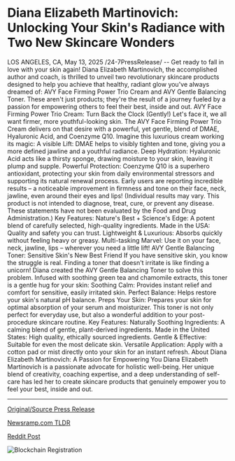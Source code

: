 # Diana Elizabeth Martinovich: Unlocking Your Skin's Radiance with Two New Skincare Wonders

LOS ANGELES, CA, May 13, 2025 /24-7PressRelease/ -- Get ready to fall in love with your skin again! Diana Elizabeth Martinovich, the accomplished author and coach, is thrilled to unveil two revolutionary skincare products designed to help you achieve that healthy, radiant glow you've always dreamed of: AVY Face Firming Power Trio Cream and AVY Gentle Balancing Toner. These aren't just products; they're the result of a journey fueled by a passion for empowering others to feel their best, inside and out.  AVY Face Firming Power Trio Cream: Turn Back the Clock (Gently!)  Let's face it, we all want firmer, more youthful-looking skin. The AVY Face Firming Power Trio Cream delivers on that desire with a powerful, yet gentle, blend of DMAE, Hyaluronic Acid, and Coenzyme Q10. Imagine this luxurious cream working its magic:  A visible Lift: DMAE helps to visibly tighten and tone, giving you a more defined jawline and a youthful radiance. Deep Hydration: Hyaluronic Acid acts like a thirsty sponge, drawing moisture to your skin, leaving it plump and supple. Powerful Protection: Coenzyme Q10 is a superhero antioxidant, protecting your skin from daily environmental stressors and supporting its natural renewal process.  Early users are reporting incredible results – a noticeable improvement in firmness and tone on their face, neck, jawline, even around their eyes and lips! (Individual results may vary. This product is not intended to diagnose, treat, cure, or prevent any disease. These statements have not been evaluated by the Food and Drug Administration.)  Key Features:  Nature's Best + Science's Edge: A potent blend of carefully selected, high-quality ingredients. Made in the USA: Quality and safety you can trust. Lightweight & Luxurious: Absorbs quickly without feeling heavy or greasy. Multi-tasking Marvel: Use it on your face, neck, jawline, lips – wherever you need a little lift! AVY Gentle Balancing Toner: Sensitive Skin's New Best Friend  If you have sensitive skin, you know the struggle is real. Finding a toner that doesn't irritate is like finding a unicorn! Diana created the AVY Gentle Balancing Toner to solve this problem. Infused with soothing green tea and chamomile extracts, this toner is a gentle hug for your skin:  Soothing Calm: Provides instant relief and comfort for sensitive, easily irritated skin. Perfect Balance: Helps restore your skin's natural pH balance. Preps Your Skin: Prepares your skin for optimal absorption of your serum and moisturizer. This toner is not only perfect for everyday use, but also a wonderful addition to your post-procedure skincare routine.  Key Features:  Naturally Soothing Ingredients: A calming blend of gentle, plant-derived ingredients. Made in the United States: High quality, ethically sourced ingredients. Gentle & Effective: Suitable for even the most delicate skin. Versatile Application: Apply with a cotton pad or mist directly onto your skin for an instant refresh.  About Diana Elizabeth Martinovich: A Passion for Empowering You  Diana Elizabeth Martinovich is a passionate advocate for holistic well-being. Her unique blend of creativity, coaching expertise, and a deep understanding of self-care has led her to create skincare products that genuinely empower you to feel your best, inside and out. 

---

[Original/Source Press Release](https://www.24-7pressrelease.com/press-release/522742/diana-elizabeth-martinovich-unlocking-your-skins-radiance-with-two-new-skincare-wonders)
                    

[Newsramp.com TLDR](https://newsramp.com/curated-news/discover-diana-elizabeth-martinovich-s-revolutionary-skincare-products/bd1a09d6757df345ddd4dfa007462b72) 

 



[Reddit Post](https://www.reddit.com/r/Business_NewsRamp/comments/1klv0x5/discover_diana_elizabeth_martinovichs/) 



![Blockchain Registration](https://cdn.newsramp.app/24-7PressRelease/qrcode/255/13/bossAwsl.webp)